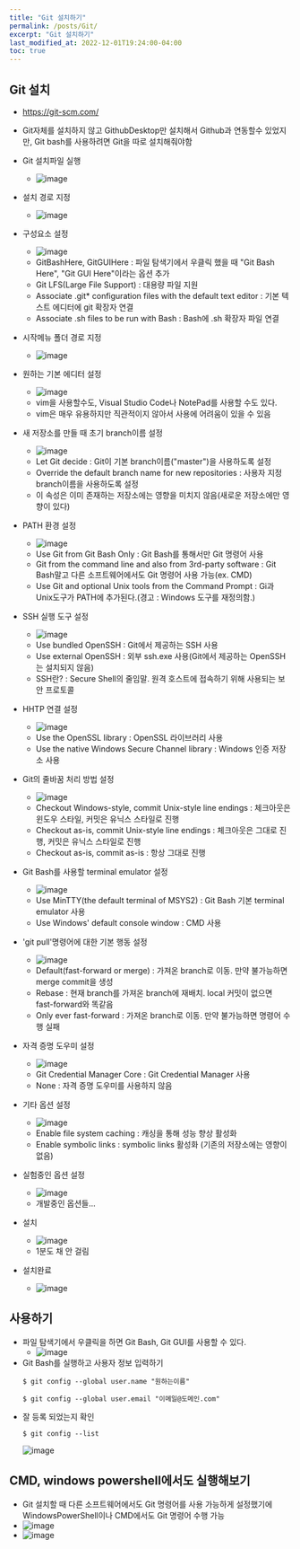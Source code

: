```yaml
---
title: "Git 설치하기"
permalink: /posts/Git/
excerpt: "Git 설치하기"
last_modified_at: 2022-12-01T19:24:00-04:00
toc: true
---
```



## Git 설치
- https://git-scm.com/

- Git자체를 설치하지 않고 GithubDesktop만 설치해서 Github과 연동할수 있었지만, Git bash를 사용하려면 Git을 따로 설치해줘야함
	
- Git 설치파일 실행
	- ![image](https://user-images.githubusercontent.com/11372675/204945440-9b084dd3-540c-4628-92f5-93d31270bbea.png)
- 설치 경로 지정
	- ![image](https://user-images.githubusercontent.com/11372675/204945517-08810384-7970-4fd0-9a0a-b0e2b0071fc4.png)
- 구성요소 설정
	- ![image](https://user-images.githubusercontent.com/11372675/204944341-2ffc93db-9b36-4a9c-92ab-43147e30870f.png)
	- GitBashHere, GitGUIHere : 파일 탐색기에서 우클릭 했을 때 "Git Bash Here", "Git GUI Here"이라는 옵션 추가 
	- Git LFS(Large File Support) : 대용량 파일 지원
	- Associate .git* configuration files with the default text editor : 기본 텍스트 에디터에 git 확장자 연결
	- Associate .sh files to be run with Bash : Bash에 .sh 확장자 파일 연결
- 시작메뉴 폴더 경로 지정
	- ![image](https://user-images.githubusercontent.com/11372675/204945567-9fd8baf7-701e-4d16-864f-0d92cf670ad0.png)
- 원하는 기본 에디터 설정
	- ![image](https://user-images.githubusercontent.com/11372675/204944104-ae1e1404-920f-4922-acb3-e97eb0e1dac8.png)
	- vim을 사용할수도, Visual Studio Code나 NotePad를 사용할 수도 있다.
	- vim은 매우 유용하지만 직관적이지 않아서 사용에 어려움이 있을 수 있음
- 새 저장소를 만들 때 초기 branch이름 설정
	- ![image](https://user-images.githubusercontent.com/11372675/204944303-a75456f3-11ce-48e3-aed5-b909a9f30319.png)
	- Let Git decide : Git이 기본 branch이름("master")을 사용하도록 설정
	- Override the default branch name for new repositories : 사용자 지정 branch이름을 사용하도록 설정
	- 이 속성은 이미 존재하는 저장소에는 영향을 미치지 않음(새로운 저장소에만 영향이 있다)
- PATH 환경 설정
	- ![image](https://user-images.githubusercontent.com/11372675/204946636-f99477f1-ba42-4bb1-8a5d-b5a2d054e9e1.png)
	- Use Git from Git Bash Only : Git Bash를 통해서만 Git 명령어 사용
	- Git from the command line and also from 3rd-party software : Git Bash말고 다른 소프트웨어에서도 Git 명령어 사용 가능(ex. CMD)
	- Use Git and optional Unix tools from the Command Prompt : Gi과 Unix도구가 PATH에 추가된다.(경고 : Windows 도구를 재정의함.)
- SSH 실행 도구 설정
	- ![image](https://user-images.githubusercontent.com/11372675/204946993-c709940a-6bd3-4bde-bb86-e552c9de6c88.png)
	- Use bundled OpenSSH : Git에서 제공하는 SSH 사용
	- Use external OpenSSH : 외부 ssh.exe 사용(Git에서 제공하는 OpenSSH는 설치되지 않음)
	- SSH란? : Secure Shell의 줄임말. 원격 호스트에 접속하기 위해 사용되는 보안 프로토콜
- HHTP 연결 설정
	- ![image](https://user-images.githubusercontent.com/11372675/204947429-b51a2e38-9e08-4327-ad3c-525cf0aff243.png)
	- Use the OpenSSL library : OpenSSL 라이브러리 사용
	- Use the native Windows Secure Channel library : Windows 인증 저장소 사용
- Git의 줄바꿈 처리 방법 설정
	- ![image](https://user-images.githubusercontent.com/11372675/204947739-34816383-e400-4907-8695-f907d086108b.png)
	- Checkout Windows-style, commit Unix-style line endings : 체크아웃은 윈도우 스타일, 커밋은 유닉스 스타일로 진행
	- Checkout as-is, commit Unix-style line endings : 체크아웃은 그대로 진행, 커밋은 유닉스 스타일로 진행 
	- Checkout as-is, commit as-is : 항상 그대로 진행
- Git Bash를 사용할 terminal emulator 설정
	- ![image](https://user-images.githubusercontent.com/11372675/204947974-bd8ba375-99f3-474a-886d-889c8d3f5324.png)
	- Use MinTTY(the default terminal of MSYS2) : Git Bash 기본 terminal emulator 사용
	- Use Windows' default console window : CMD 사용
- 'git pull'명령어에 대한 기본 행동 설정
	- ![image](https://user-images.githubusercontent.com/11372675/204948418-e311180b-ecfc-4052-b2b0-f644691e0e2f.png)
	- Default(fast-forward or merge) : 가져온 branch로 이동. 만약 불가능하면 merge commit을 생성
	- Rebase : 현재 branch를 가져온 branch에 재배치. local 커밋이 없으면 fast-forward와 똑같음
	- Only ever fast-forward : 가져온 branch로 이동. 만약 불가능하면 명령어 수행 실패
- 자격 증명 도우미 설정
	- ![image](https://user-images.githubusercontent.com/11372675/204948724-b236ca3d-cb71-4dd2-a92d-c79959d5ecc2.png)
	- Git Credential Manager Core : Git Credential Manager 사용
	- None : 자격 증명 도우미를 사용하지 않음
- 기타 옵션 설정
	- ![image](https://user-images.githubusercontent.com/11372675/204948916-79b1b122-88bc-44ab-b586-8b52f0097bd2.png)
	- Enable file system caching : 캐싱을 통해 성능 향상 활성화
	- Enable symbolic links : symbolic links 활성화 (기존의 저장소에는 영향이 없음)
- 실험중인 옵션 설정
	- ![image](https://user-images.githubusercontent.com/11372675/204949042-4045f883-f8d0-426f-a12e-62409ea0fb96.png)
	- 개발중인 옵션들...
- 설치
	- ![image](https://user-images.githubusercontent.com/11372675/204949094-55c56257-9593-41ab-836b-a76e6c81c15a.png)
	- 1분도 채 안 걸림
- 설치완료
	- ![image](https://user-images.githubusercontent.com/11372675/204949164-79866a41-7662-44a6-afdc-94482b34785f.png)

## 사용하기
- 파일 탐색기에서 우클릭을 하면 Git Bash, Git GUI를 사용할 수 있다.
	- ![image](https://user-images.githubusercontent.com/11372675/204949284-57d7a1d1-2da3-481f-b43b-91259692c877.png)
- Git Bash를 실행하고 사용자 정보 입력하기
	```
	$ git config --global user.name "원하는이름"
	```
	```
	$ git config --global user.email "이메일@도메인.com"
	```
- 잘 등록 되었는지 확인
	```
	$ git config --list
	```
	![image](https://user-images.githubusercontent.com/11372675/204949949-2c7de98d-8620-4746-8022-c48839caa89a.png)

## CMD, windows powershell에서도 실행해보기
- Git 설치할 때 다른 소프트웨어에서도 Git 명령어를 사용 가능하게 설정했기에 WindowsPowerShell이나 CMD에서도 Git 명령어 수행 가능
- ![image](https://user-images.githubusercontent.com/11372675/204950415-1940c56d-c838-4a7f-894c-e418e78fcd44.png)
- ![image](https://user-images.githubusercontent.com/11372675/204950206-af93075f-5808-4658-927f-f15c9c1f7ea9.png)

